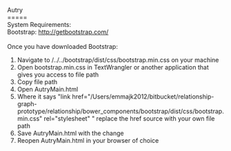 Autry <br>
===== <br>
System Requirements: <br>
Bootstrap: http://getbootstrap.com/ <br>
<br>
Once you have downloaded Bootstrap:<br>
<ol>
<li>Navigate to /../../bootstrap/dist/css/bootstrap.min.css on your machine</li>
<li>Open bootstrap.min.css in TextWrangler or another application that gives you access to file path</li>
<li>Copy file path</li>
<li>Open AutryMain.html</li>
<li>Where it says "link href="/Users/emmajk2012/bitbucket/relationship-graph-prototype/relationship/bower_components/bootstrap/dist/css/bootstrap.min.css" rel="stylesheet" " replace the href source with your own file path </li>
<li>Save AutryMain.html with the change</li>
<li>Reopen AutryMain.html in your browser of choice</li>
</ol>
